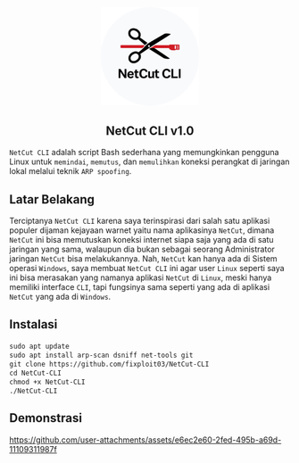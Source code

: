 <div align="center">
  <img src="https://github.com/fixploit03/NetCut-CLI/blob/main/img/LOGO%20NetCut%20CLI%20(revisi).png" width="35%"/>
  <br>
  <h2>NetCut CLI v1.0</h2>
</div>

`NetCut CLI` adalah script Bash sederhana yang memungkinkan pengguna Linux untuk `memindai`, `memutus`, dan `memulihkan` koneksi perangkat di jaringan lokal melalui teknik `ARP spoofing`.

## Latar Belakang

Terciptanya `NetCut CLI` karena saya terinspirasi dari salah satu aplikasi populer dijaman kejayaan warnet yaitu nama aplikasinya `NetCut`, dimana `NetCut` ini bisa memutuskan koneksi internet siapa saja yang ada di satu jaringan yang sama, walaupun dia bukan sebagai seorang Administrator jaringan `NetCut` bisa melakukannya. Nah, `NetCut` kan hanya ada di Sistem operasi `Windows`, saya membuat `NetCut CLI` ini agar user `Linux` seperti saya ini bisa merasakan yang namanya aplikasi `NetCut` di `Linux`, meski hanya memiliki interface `CLI`, tapi fungsinya sama seperti yang ada di aplikasi `NetCut` yang ada di `Windows`.

## Instalasi

```
sudo apt update
sudo apt install arp-scan dsniff net-tools git
git clone https://github.com/fixploit03/NetCut-CLI
cd NetCut-CLI
chmod +x NetCut-CLI
./NetCut-CLI
```

## Demonstrasi

https://github.com/user-attachments/assets/e6ec2e60-2fed-495b-a69d-11109311987f




